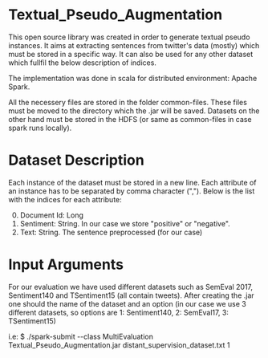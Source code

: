 # Textual_Pseudo_Augmentation


This open source library was created in order to generate textual pseudo instances. It aims at extracting sentences from twitter's data (mostly) which must be stored in a specific way. It can also be used for any other dataset which fullfil the below description of indices.

The implementation was done in scala for distributed environment: Apache Spark. 

All the necessery files are stored in the folder common-files. These files must be moved to the directory which the .jar will be saved. Datasets on the other hand must be stored in the HDFS (or same as common-files in case spark runs locally).

# Dataset Description

Each instance of the dataset must be stored in a new line. Each attribute of an instance has to be separated by comma character (",").
Below is the list with the indices for each attribute:

0. Document Id: Long
1. Sentiment: String. In our case we store "positive" or "negative".
2. Text: String. The sentence preprocessed (for our case)

# Input Arguments

For our evaluation we have used different datasets such as SemEval 2017, Sentiment140 and TSentiment15 (all contain tweets). After creating the .jar one should the name of the dataset and an option (in our case we use 3 different datasets, so options are 1: Sentiment140, 2: SemEval17, 3: TSentiment15)

i.e: $ ./spark-submit --class MultiEvaluation Textual_Pseudo_Augmentation.jar distant_supervision_dataset.txt 1 

